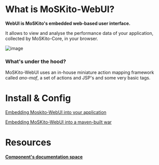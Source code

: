 # What is MoSKito-WebUI?

**WebUI is MoSKito's embedded web-based user interface.**

It allows to view and analyse the performance data of your application, collected by MoSKito-Core, in your browser.

![image](https://confluence.opensource.anotheria.net/download/attachments/21627004/moskito-webui_700px.png)

### What's under the hood?

MoSKito-WebUI uses an in-house miniature action mapping framework called *ano-maf*, a set of actions and JSP's and some very basic tags.

# Install & Config

[Embedding Moskito-WebUI into your application](https://confluence.opensource.anotheria.net/display/MSK/Embedding+Moskito-WebUI+Into+Your+Application)

[Embedding MoSKito-WebUI into a maven-built war](https://confluence.opensource.anotheria.net/display/MSK/Embedding+MoSKito-WebUI+into+a+maven-built+war)

# Resources

#### [Component's documentation space](https://confluence.opensource.anotheria.net/display/MSK/MoSKito-WebUI)
